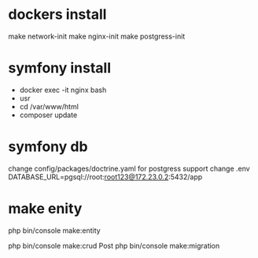 # dockers install
make network-init
make nginx-init
make postgress-init


# symfony install
- docker exec -it nginx bash
- usr 
- cd /var/www/html
- composer update

# symfony db
change config/packages/doctrine.yaml for postgress support
change .env
     DATABASE_URL=pgsql://root:root123@172.23.0.2:5432/app 


# make enity
php bin/console make:entity

php bin/console make:crud Post
php bin/console make:migration

